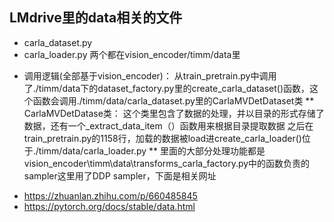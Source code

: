 ## LMdrive里的data相关的文件
- carla_dataset.py
- carla_loader.py
两个都在vision_encoder/timm/data里
* 调用逻辑(全部基于vision_encoder)：
从train_pretrain.py中调用了./timm/data下的dataset_factory.py里的create_carla_dataset()函数，这个函数会调用./timm/data/carla_dataset.py里的CarlaMVDetDataset类
** CarlaMVDetDatase类：
  这个类里包含了数据的处理，并以目录的形式存储了数据，还有一个_extract_data_item（）函数用来根据目录提取数据
之后在train_pretrain.py的1158行，加载的数据被load进create_carla_loader()位于./timm/data/carla_loader.py
** 里面的大部分处理功能都是vision_encoder\timm\data\transforms_carla_factory.py中的函数负责的
sampler这里用了DDP sampler，下面是相关网址
- https://zhuanlan.zhihu.com/p/660485845
- https://pytorch.org/docs/stable/data.html


